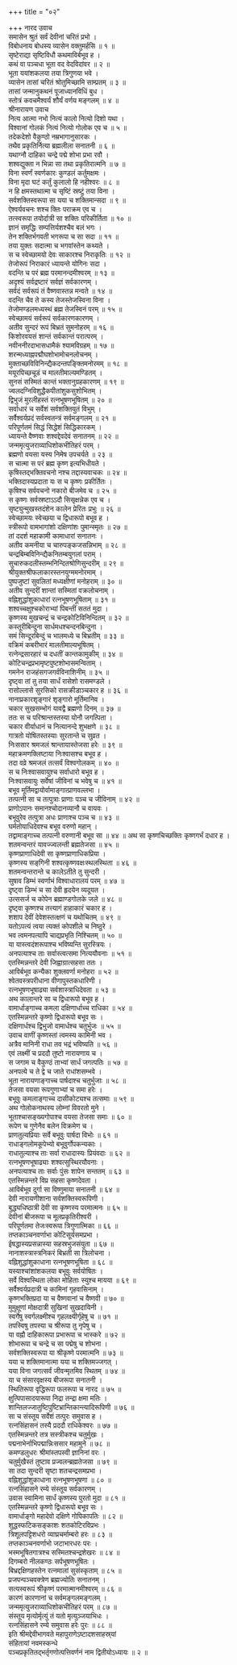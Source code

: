 +++
title = "०२"

+++
नारद उवाच  
समासेन श्रुतं सर्वं देवीनां चरितं प्रभो ।  
विबोधनाय बोधस्य व्यासेन वक्तुमर्हसि ॥ १ ॥  
सृष्टेराद्या सृष्टिविधौ कथमाविर्बभूव ह ।  
कथं वा पञ्चधा भूता वद वेदविदांवर ॥ २ ॥  
भूता ययांशकलया तया त्रिगुणया भवे ।  
व्यासेन तासां चरितं श्रोतुमिच्छामि साम्प्रतम् ॥ ३ ॥  
तासां जन्मानुकथनं पूजाध्यानविधिं बुध ।  
स्तोत्रं कवचमैश्वर्यं शौर्यं वर्णय मङ्‌गलम् ॥ ४ ॥  
श्रीनारायण उवाच  
नित्य आत्मा नभो नित्यं कालो नित्यो दिशो यथा ।  
विश्वानां गोलकं नित्यं नित्यो गोलोक एव च ॥ ५ ॥  
तदेकदेशो वैकुण्ठो नम्रभागानुसारकः ।  
तथैव प्रकृतिर्नित्या ब्रह्मलीला सनातनी ॥ ६ ॥  
यथाग्नौ दाहिका चन्द्रे पद्मे शोभा प्रभा रवौ ।  
शश्वद्युक्ता न भिन्ना सा तथा प्रकृतिरात्मनि ॥ ७ ॥  
विना स्वर्णं स्वर्णकारः कुण्डलं कर्तुमक्षमः ।  
विना मृदा घटं कर्तुं कुलालो हि नहीश्वरः ॥ ८ ॥  
न हि क्षमस्तथात्मा च सृष्टिं स्रष्टुं तया विना ।  
सर्वशक्तिस्वरूपा सा यया च शक्तिमान्सदा ॥ ९ ॥  
ऐश्वर्यवचनः शश्च क्तिः पराक्रम एव च ।  
तत्स्वरूपा तयोर्दात्री सा शक्तिः परिकीर्तिता ॥ १० ॥  
ज्ञानं समृद्धिः सम्पत्तिर्यशश्चैव बलं भगः ।  
तेन शक्तिर्भगवती भगरूपा च सा सदा ॥ ११ ॥  
तया युक्तः सदात्मा च भगवांस्तेन कथ्यते ।  
स च स्वेच्छामयो देवः साकारश्च निराकृतिः ॥ १२ ॥  
तेजोरूपं निराकारं ध्यायन्ते योगिनः सदा ।  
वदन्ति च परं ब्रह्म परमानन्दमीश्वरम् ॥ १३ ॥  
अदृश्यं सर्वद्रष्टारं सर्वज्ञं सर्वकारणम् ।  
सर्वदं सर्वरूपं तं वैष्णवास्तन्न मन्वते ॥ १४ ॥  
वदन्ति चैव ते कस्य तेजस्तेजस्विना विना ।  
तेजोमण्डलमध्यस्थं ब्रह्म तेजस्विनं परम् ॥ १५ ॥  
स्वेच्छामयं सर्वरूपं सर्वकारणकारणम् ।  
अतीव सुन्दरं रूपं बिभ्रतं सुमनोहरम् ॥ १६ ॥  
किशोरवयसं शान्तं सर्वकान्तं परात्परम् ।  
नवीननीरदाभासधामैकं श्यामविग्रहम् ॥ १७ ॥  
शरन्मध्याह्नपद्मौघशोभामोचनलोचनम् ।  
मुक्ताच्छविविनिन्द्यैकदन्तपङ्क्तिमनोरमम् ॥ १८ ॥  
मयूरपिच्छचूडं च मालतीमाल्यमण्डितम् ।  
सुनसं सस्मितं कान्तं भक्तानुग्रहकारणम् ॥ १९ ॥  
ज्वलदग्निविशुद्धैकपीतांशुकसुशोभितम् ।  
द्विभुजं मुरलीहस्तं रत्नभूषणभूषितम् ॥ २० ॥  
सर्वाधारं च सर्वेशं सर्वशक्तियुतं विभुम् ।  
सर्वैश्वर्यप्रदं सर्वस्वतन्त्रं सर्वमङ्‌गलम् ॥ २१ ॥  
परिपूर्णतमं सिद्धं सिद्धेशं सिद्धिकारकम् ।  
ध्यायन्ते वैष्णवाः शश्वद्देवदेवं सनातनम् ॥ २२ ॥  
जन्ममृत्युजराव्याधिशोकभीतिहरं परम् ।  
ब्रह्मणो वयसा यस्य निमेष उपचर्यते ॥ २३ ॥  
स चात्मा स परं ब्रह्म कृष्ण इत्यभिधीयते ।  
कृषिस्तद्भक्तिवचनो नश्च तद्दास्यवाचकः ॥ २४ ॥  
भक्तिदास्यप्रदाता यः स च कृष्णः प्रकीर्तितः ।  
कृषिश्च सर्ववचनो नकारो बीजमेव च ॥ २५ ॥  
स कृष्णः सर्वस्रष्टाऽऽदौ सिसृक्षन्नेक एव च ।  
सृष्ट्युन्मुखस्तदंशेन कालेन प्रेरितः प्रभुः ॥ २६ ॥  
स्वेच्छामयः स्वेच्छया च द्विधारूपो बभूव ह ।  
स्त्रीरूपो वामभागांशो दक्षिणांशः पुमान्स्मृतः ॥ २७ ॥  
तां ददर्श महाकामी कामाधारां सनातनः ।  
अतीव कमनीया च चारुपङ्‌कजसन्निभाम् ॥ २८ ॥  
चन्द्रबिम्बविनिन्द्यैकनितम्बयुगलां पराम् ।  
सुचारुकदलीस्तम्भनिन्दितश्रोणिसुन्दरीम् ॥ २९ ॥  
श्रीयुक्तश्रीफलाकारस्तनयुग्ममनोरमाम् ।  
पुष्पजुष्टां सुवलितां मध्यक्षीणां मनोहराम् ॥ ३० ॥  
अतीव सुन्दरीं शान्तां सस्मितां वक्रलोचनाम् ।  
वह्निशुद्धांशुकाधारां रत्नभूषणभूषिताम् ॥ ३१ ॥  
शश्वच्चक्षुश्चकोराभ्यां पिबन्तीं सततं मुदा ।  
कृष्णस्य मुखचन्द्रं च चन्द्रकोटिविनिन्दितम् ॥ ३२ ॥  
कस्तूरीबिन्दुना सार्धमधश्चन्दनबिन्दुना ।  
समं सिन्दूरबिन्दुं च भालमध्ये च बिभ्रतीम् ॥ ३३ ॥  
वक्रिमं कबरीभारं मालतीमाल्यभूषितम् ।  
रत्नेन्द्रसारहारं च दधतीं कान्तकामुकीम् ॥ ३४ ॥  
कोटिचन्द्रप्रभामृष्टपुष्टशोभासमन्विताम् ।  
गमनेन राजहंसगजगर्वविनाशिनीम् ॥ ३५ ॥  
दृष्ट्वा तां तु तया सार्धं रासेशो रासमण्डले ।  
रासोल्लासे सुरसिको रासक्रीडाञ्चकार ह ॥ ३६ ॥  
नानाप्रकारशृङ्‌गारं शृङ्‌गारो मूर्तिमानिव ।  
चकार सुखसम्भोगं यावद्वै ब्रह्मणो दिनम् ॥ ३७ ॥  
ततः स च परिश्रान्तस्तस्या योनौ जगत्पिता ।  
चकार वीर्याधानं च नित्यानन्दे शुभक्षणे ॥ ३८ ॥  
गात्रतो योषितस्तस्याः सुरतान्ते च सुव्रत ।  
निःससार श्रमजलं श्रान्तायास्तेजसा हरेः ॥ ३९ ॥  
महाक्रमणक्लिष्टाया निःश्वासश्च बभूव ह ।  
तदा वव्रे श्रमजलं तत्सर्वं विश्वगोलकम् ॥ ४० ॥  
स च निःश्वासवायुश्च सर्वाधारो बभूव ह ।  
निःश्वासवायुः सर्वेषां जीविनां च भवेषु च ॥ ४१ ॥  
बभूव मूर्तिमद्वायोर्वामाङ्‌गात्प्राणवल्लभा ।  
तत्पत्नी सा च तत्पुत्राः प्राणाः पञ्च च जीविनाम् ॥ ४२ ॥  
प्राणोऽपानः समानश्चोदानव्यानौ च वायवः ।  
बभूवुरेव तत्पुत्रा अधः प्राणाश्च पञ्च च ॥ ४३ ॥  
घर्मतोयाधिदेवश्च बभूव वरुणो महान् ।  
तद्वामाङ्‌गाच्च तत्पत्नी वरुणानी बभूव सा ॥ ४४ ॥
अथ सा कृष्णचिच्छक्तिः कृष्णगर्भं दधार ह ।  
शतमन्वन्तरं यावज्ज्वलन्ती ब्रह्मतेजसा ॥ ४५ ॥  
कृष्णप्राणाधिदेवी सा कृष्णप्राणाधिकप्रिया ।  
कृष्णस्य सङ्‌गिनी शश्वत्कृष्णवक्षःस्थलस्थिता ॥ ४६ ॥  
शतमन्वन्तरान्ते च कालेऽतीते तु सुन्दरी ।  
सुषाव डिम्भं स्वर्णाभं विश्वाधारालयं परम् ॥ ४७ ॥  
दृष्ट्वा डिम्भं च सा देवी हृदयेन व्यदूयत ।  
उत्ससर्ज च कोपेन ब्रह्माण्डगोलके जले ॥ ४८ ॥  
दृष्ट्वा कृष्णश्च तत्त्यागं हाहाकारं चकार ह ।  
शशाप देवीं देवेशस्तत्क्षणं च यथोचितम् ॥ ४९ ॥  
यतोऽपत्यं त्वया त्यक्तं कोपशीले च निष्ठुरे ।  
भव त्वमनपत्यापि चाद्यप्रभृति निश्चितम् ॥ ५० ॥  
या यास्त्वदंशरूपाश्च भविष्यन्ति सुरस्त्रियः ।  
अनपत्याश्च ताः सर्वास्त्वत्समा नित्ययौवनाः ॥ ५१ ॥  
एतस्मिन्नन्तरे देवी जिह्वाग्रात्सहसा ततः ।  
आविर्बभूव कन्यैका शुक्लवर्णा मनोहरा ॥ ५२ ॥  
श्वेतवस्त्रपरीधाना वीणापुस्तकधारिणी ।  
रत्नभूषणभूषाढ्या सर्वशास्त्राधिदेवता ॥ ५३ ॥  
अथ कालान्तरे सा च द्विधारूपो बभूव ह ।  
वामार्धाङ्‌गाच्च कमला दक्षिणार्धाच्च राधिका ॥ ५४ ॥  
एतस्मिन्नन्तरे कृष्णो द्विधारूपो बभूव सः ।  
दक्षिणार्धश्च द्विभुजो वामार्धश्च चतुर्भुजः ॥ ५५ ॥  
उवाच वाणीं कृष्णस्तां त्वमस्य कामिनी भव ।  
अत्रैव मानिनी राधा तव भद्रं भविष्यति ॥ ५६ ॥  
एवं लक्ष्मीं च प्रददौ तुष्टो नारायणाय च ।  
स जगाम च वैकुण्ठं ताभ्यां सार्धं जगत्पतिः ॥ ५७ ॥  
अनपत्ये च ते द्वे च जाते राधांशसम्भवे ।  
भूता नारायणाङ्‌गाच्च पार्षदाश्च चतुर्भुजाः ॥ ५८ ॥  
तेजसा वयसा रूपगुणाभ्यां च समा हरेः ।  
बभूवुः कमलाङ्‌गाच्च दासीकोट्यश्च तत्समाः ॥ ५९ ॥  
अथ गोलोकनाथस्य लोम्नां विवरतो मुने ।  
भूताश्चासङ्ख्यगोपाश्च वयसा तेजसा समाः ॥ ६० ॥  
रूपेण च गुणेनैव बलेन विक्रमेण च ।  
प्राणतुल्यप्रियाः सर्वे बभूवुः पार्षदा विभोः ॥ ६१ ॥  
राधाङ्‌गलोमकूपेभ्यो बभूवुर्गोपकन्यकाः ।  
राधातुल्याश्च ताः सर्वा राधादास्यः प्रियंवदाः ॥ ६२ ॥  
रत्नभूषणभूषाढ्याः शश्वत्सुस्थिरयौवनाः ।  
अनपत्याश्च ताः सर्वाः पुंसः शापेन सन्ततम् ॥ ६३ ॥  
एतस्मिन्नन्तरे विप्र सहसा कृष्णदेवता ।  
आविर्बभूव दुर्गा सा विष्णुमाया सनातनी ॥ ६४ ॥  
देवी नारायणीशाना सर्वशक्तिस्वरूपिणी ।  
बुद्ध्यधिष्ठात्री देवी सा कृष्णस्य परमात्मनः ॥ ६५ ॥  
देवीनां बीजरूपा च मूलप्रकृतिरीश्वरी ।  
परिपूर्णतमा तेजःस्वरूपा त्रिगुणात्मिका ॥ ६६ ॥  
तप्तकाञ्चनवर्णाभा कोटिसूर्यसमप्रभा ।  
ईषद्धास्यप्रसन्नास्या सहस्रभुजसंयुता ॥ ६७ ॥  
नानाशस्त्रास्त्रनिकरं बिभ्रती सा त्रिलोचना ।  
वह्निशुद्धांशुकाधाना रत्नभूषणभूषिता ॥ ६८ ॥  
यस्याश्चांशांशकलया बभूवुः सर्वयोषितः ।  
सर्वे विश्वस्थिता लोका मोहिताः स्युश्च मायया ॥ ६९ ॥  
सर्वैश्वर्यप्रदात्री च कामिनां गृहवासिनाम् ।  
कृष्णभक्तिप्रदा या च वैष्णवानां च वैष्णवी ॥ ७० ॥  
मुमुक्षूणां मोक्षदात्री सुखिनां सुखदायिनी ।  
स्वर्गेषु स्वर्गलक्ष्मीश्च गृहलक्ष्यीर्गृहेषु च ॥ ७१ ॥  
तपस्विषु तपस्या च श्रीरूपा तु नृपेषु च ।  
या वह्नौ दाहिकारूपा प्रभारूपा च भास्करे ॥ ७२ ॥  
शोभारूपा च चन्द्रे च सा पद्मेषु च शोभना ।  
सर्वशक्तिस्वरूपा या श्रीकृष्णे परमात्मनि ॥ ७३ ॥  
यया च शक्तिमानात्मा यया च शक्तिमज्जगत् ।  
यया विना जगत्सर्वं जीवन्मृतमिव स्थितम् ॥ ७४ ॥  
या च संसारवृक्षस्य बीजरूपा सनातनी ।  
स्थितिरूपा वृद्धिरूपा फलरूपा च नारद ॥ ७५ ॥  
क्षुत्पिपासादयारूपा निद्रा तन्द्रा क्षमा मतिः ।  
शान्तिलज्जातुष्टिपुष्टिभ्रान्तिकान्त्यादिरूपिणी ॥ ७६ ॥  
सा च संस्तूय सर्वेशं तत्पुरः समुवास ह ।  
रत्नसिंहासनं तस्यै प्रददौ राधिकेश्वरः ॥ ७७ ॥  
एतस्मिन्नन्तरे तत्र सस्त्रीकश्च चतुर्मुखः ।  
पद्मनाभेर्नाभिपद्मान्निःससार महामुने ॥ ७८ ॥  
कमण्डलुधरः श्रीमांस्तपस्वी ज्ञानिनां वरः ।  
चतुर्मुखैस्तं तुष्टाव प्रज्वलन्ब्रह्मतेजसा ॥ ७९ ॥  
सा तदा सुन्दरी सृष्टा शतचन्द्रसमप्रभा ।  
वह्निशुद्धांशुकाधाना रत्नभूषणभूषणा ॥ ८० ॥  
रत्नसिंहासने रम्ये संस्तूय सर्वकारणम् ।  
उवास स्वामिना सार्धं कृष्णस्य पुरतो मुदा ॥ ८१ ॥  
एतस्मिन्नन्तरे कृष्णो द्विधारूपो बभूव सः ।  
वामार्धाङ्‌गो महादेवो दक्षिणे गोपिकापतिः ॥ ८२ ॥  
शुद्धस्फटिकसङ्काशः शतकोटिरविप्रभः ।  
त्रिशूलपट्टिशधरो व्याघ्रचर्माम्बरो हरः ॥ ८३ ॥  
तप्तकाञ्चनवर्णाभो जटाभारधरः परः ।  
भस्मभूषितगात्रश्च सस्मितश्चन्द्रशेखरः ॥ ८४ ॥  
दिगम्बरो नीलकण्ठः सर्पभूषणभूषितः ।  
बिभ्रद्दक्षिणहस्तेन रत्नमालां सुसंस्कृताम् ॥ ८५ ॥  
प्रजपन्पञ्चवक्त्रेण ब्रह्मज्योतिः सनातनम् ।  
सत्यस्वरूपं श्रीकृष्णं परमात्मानमीश्वरम् ॥ ८६ ॥  
कारणं कारणानां च सर्वमङ्‌गलमङ्‌गलम् ।  
जन्ममृत्युजराव्याधिशोकभीतिहरं परम् ॥ ८७ ॥  
संस्तूय मृत्योर्मृत्युं तं यतो मृत्युञ्जयाभिधः ।  
रत्नसिंहासने रम्ये समुवास हरेः पुरः ॥ ८८ ॥  
इति श्रीमद्देवीभागवते महापुराणेऽष्टादशसाहस्र्यां  
संहितायां नवमस्कन्धे  
पञ्चप्रकृतितद्भर्तृगणोत्पत्तिवर्णनं नाम द्वितीयोऽध्यायः ॥ २ ॥
